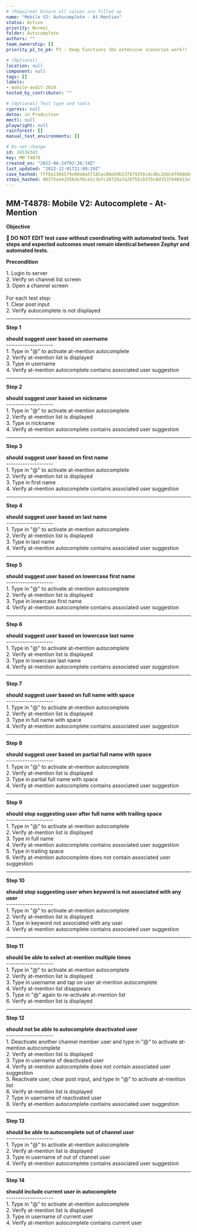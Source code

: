 ```yaml
---
# (Required) Ensure all values are filled up
name: "Mobile V2: Autocomplete - At-Mention"
status: Active
priority: Normal
folder: Autocomplete
authors: ""
team_ownership: []
priority_p1_to_p4: P3 - Deep Functions (Do extensive scenarios work?)

# (Optional)
location: null
component: null
tags: []
labels: 
- mobile-audit-2024
tested_by_contributor: ""

# (Optional) Test type and tools
cypress: null
detox: in Production
mmctl: null
playwright: null
rainforest: []
manual_test_environments: []

# Do not change
id: 24534343
key: MM-T4878
created_on: "2022-06-24T02:36:19Z"
last_updated: "2022-12-01T21:09:29Z"
case_hashed: fff8a1366579e0be8a57185ac00e69b137879256cdcdbc2ddc6f686684c6a9619a363bc5905dc501ce39dc724107410f
steps_hashed: 06375ae425563ef6ce2c3efc10726a7a28f55cb5fbc8d1537648413e741a1150df63d7c1b1d52329d7e0697cdb3d1780
---
```


<!-- (Auto-generated) Based on frontmatter's "key" and "name" -->

## MM-T4878: Mobile V2: Autocomplete - At-Mention

**Objective**

**🛑 DO NOT EDIT test case without coordinating with automated tests. Test steps and expected outcomes must remain identical between Zephyr and automated tests.**

**Precondition**

1\. Login to server\
2\. Verify on channel list screen\
3\. Open a channel screen\
\
For each test step:\
1\. Clear post input\
2\. Verify autocomplete is not displayed

---

**Step 1**

**should suggest user based on username**\
\--------------------\
1\. Type in "@" to activate at-mention autocomplete\
2\. Verify at-mention list is displayed\
3\. Type in username\
4\. Verify at-mention autocomplete contains associated user suggestion

---

**Step 2**

**should suggest user based on nickname**\
\--------------------\
1\. Type in "@" to activate at-mention autocomplete\
2\. Verify at-mention list is displayed\
3\. Type in nickname\
4\. Verify at-mention autocomplete contains associated user suggestion

---

**Step 3**

**should suggest user based on first name**\
\--------------------\
1\. Type in "@" to activate at-mention autocomplete\
2\. Verify at-mention list is displayed\
3\. Type in first name\
4\. Verify at-mention autocomplete contains associated user suggestion

---

**Step 4**

**should suggest user based on last name**\
\--------------------\
1\. Type in "@" to activate at-mention autocomplete\
2\. Verify at-mention list is displayed\
3\. Type in last name\
4\. Verify at-mention autocomplete contains associated user suggestion

---

**Step 5**

**should suggest user based on lowercase first name**\
\--------------------\
1\. Type in "@" to activate at-mention autocomplete\
2\. Verify at-mention list is displayed\
3\. Type in lowercase first name\
4\. Verify at-mention autocomplete contains associated user suggestion

---

**Step 6**

**should suggest user based on lowercase last name**\
\--------------------\
1\. Type in "@" to activate at-mention autocomplete\
2\. Verify at-mention list is displayed\
3\. Type in lowercase last name\
4\. Verify at-mention autocomplete contains associated user suggestion

---

**Step 7**

**should suggest user based on full name with space**\
\--------------------\
1\. Type in "@" to activate at-mention autocomplete\
2\. Verify at-mention list is displayed\
3\. Type in full name with space\
4\. Verify at-mention autocomplete contains associated user suggestion

---

**Step 8**

**should suggest user based on partial full name with space**\
\--------------------\
1\. Type in "@" to activate at-mention autocomplete\
2\. Verify at-mention list is displayed\
3\. Type in partial full name with space\
4\. Verify at-mention autocomplete contains associated user suggestion

---

**Step 9**

**should stop suggesting user after full name with trailing space**\
\--------------------\
1\. Type in "@" to activate at-mention autocomplete\
2\. Verify at-mention list is displayed\
3\. Type in full name\
4\. Verify at-mention autocomplete contains associated user suggestion\
5\. Type in trailing space\
6\. Verify at-mention autocomplete does not contain associated user suggestion

---

**Step 10**

**should stop suggesting user when keyword is not associated with any user**\
\--------------------\
1\. Type in "@" to activate at-mention autocomplete\
2\. Verify at-mention list is displayed\
3\. Type in keyword not associated with any user\
4\. Verify at-mention autocomplete contains associated user suggestion

---

**Step 11**

**should be able to select at-mention multiple times**\
\--------------------\
1\. Type in "@" to activate at-mention autocomplete\
2\. Verify at-mention list is displayed\
3\. Type in username and tap on user at-mention autocomplete\
4\. Verify at-mention list disappears\
5\. Type in "@" again to re-activate at-mention list\
6\. Verify at-mention list is displayed

---

**Step 12**

**should not be able to autocomplete deactivated user**\
\--------------------\
1\. Deactivate another channel member user and type in "@" to activate at-mention autocomplete\
2\. Verify at-mention list is displayed\
3\. Type in username of deactivated user\
4\. Verify at-mention autocomplete does not contain associated user suggestion\
5\. Reactivate user, clear post input, and type in "@" to activate at-mention list\
6\. Verify at-mention list is displayed\
7\. Type in username of reactivated user\
8\. Verify at-mention autocomplete contains associated user suggestion

---

**Step 13**

**should be able to autocomplete out of channel user**\
\--------------------\
1\. Type in "@" to activate at-mention autocomplete\
2\. Verify at-mention list is displayed\
3\. Type in username of out of channel user\
4\. Verify at-mention autocomplete contains associated user suggestion

---

**Step 14**

**should include current user in autocomplete**\
\--------------------\
1\. Type in "@" to activate at-mention autocomplete\
2\. Verify at-mention list is displayed\
3\. Type in username of current user\
4\. Verify at-mention autocomplete contains current user
